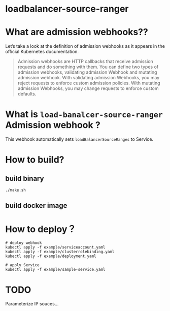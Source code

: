 loadbalancer-source-ranger
===============================

# What are admission webhooks??

Let’s take a look at the definition of admission webhooks as it appears in the official Kubernetes documentation. 

>Admission webhooks are HTTP callbacks that receive admission requests and do something with them. You can define two types of admission webhooks, validating admission Webhook and mutating admission webhook. With validating admission Webhooks, you may reject requests to enforce custom admission policies. With mutating admission Webhooks, you may change requests to enforce custom defaults.

# What is `load-banalcer-source-ranger` Admission webhook ?

This webhook automatically sets `loadBalancerSourceRanges` to Service.

# How to build?

## build binary
```
./make.sh
```

## build docker image

# How to deploy？

```
# deploy webhook
kubectl apply -f example/serviceaccount.yaml
kubectl apply -f example/clusterrolebinding.yaml
kubectl apply -f example/deployment.yaml

# apply Service
kubectl apply -f example/sample-service.yaml
```

# TODO
Parameterize IP souces...

